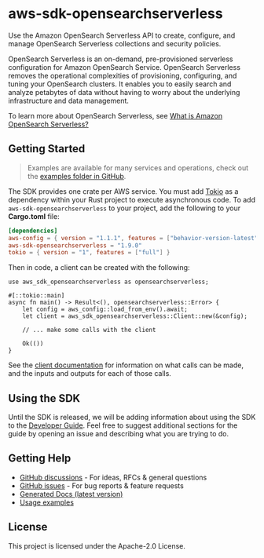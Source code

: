 # aws-sdk-opensearchserverless

Use the Amazon OpenSearch Serverless API to create, configure, and manage OpenSearch Serverless collections and security policies.

OpenSearch Serverless is an on-demand, pre-provisioned serverless configuration for Amazon OpenSearch Service. OpenSearch Serverless removes the operational complexities of provisioning, configuring, and tuning your OpenSearch clusters. It enables you to easily search and analyze petabytes of data without having to worry about the underlying infrastructure and data management.

To learn more about OpenSearch Serverless, see [What is Amazon OpenSearch Serverless?](https://docs.aws.amazon.com/opensearch-service/latest/developerguide/serverless-overview.html)

## Getting Started

> Examples are available for many services and operations, check out the
> [examples folder in GitHub](https://github.com/awslabs/aws-sdk-rust/tree/main/examples).

The SDK provides one crate per AWS service. You must add [Tokio](https://crates.io/crates/tokio)
as a dependency within your Rust project to execute asynchronous code. To add `aws-sdk-opensearchserverless` to
your project, add the following to your **Cargo.toml** file:

```toml
[dependencies]
aws-config = { version = "1.1.1", features = ["behavior-version-latest"] }
aws-sdk-opensearchserverless = "1.9.0"
tokio = { version = "1", features = ["full"] }
```

Then in code, a client can be created with the following:

```rust,no_run
use aws_sdk_opensearchserverless as opensearchserverless;

#[::tokio::main]
async fn main() -> Result<(), opensearchserverless::Error> {
    let config = aws_config::load_from_env().await;
    let client = aws_sdk_opensearchserverless::Client::new(&config);

    // ... make some calls with the client

    Ok(())
}
```

See the [client documentation](https://docs.rs/aws-sdk-opensearchserverless/latest/aws_sdk_opensearchserverless/client/struct.Client.html)
for information on what calls can be made, and the inputs and outputs for each of those calls.

## Using the SDK

Until the SDK is released, we will be adding information about using the SDK to the
[Developer Guide](https://docs.aws.amazon.com/sdk-for-rust/latest/dg/welcome.html). Feel free to suggest
additional sections for the guide by opening an issue and describing what you are trying to do.

## Getting Help

* [GitHub discussions](https://github.com/awslabs/aws-sdk-rust/discussions) - For ideas, RFCs & general questions
* [GitHub issues](https://github.com/awslabs/aws-sdk-rust/issues/new/choose) - For bug reports & feature requests
* [Generated Docs (latest version)](https://awslabs.github.io/aws-sdk-rust/)
* [Usage examples](https://github.com/awslabs/aws-sdk-rust/tree/main/examples)

## License

This project is licensed under the Apache-2.0 License.

